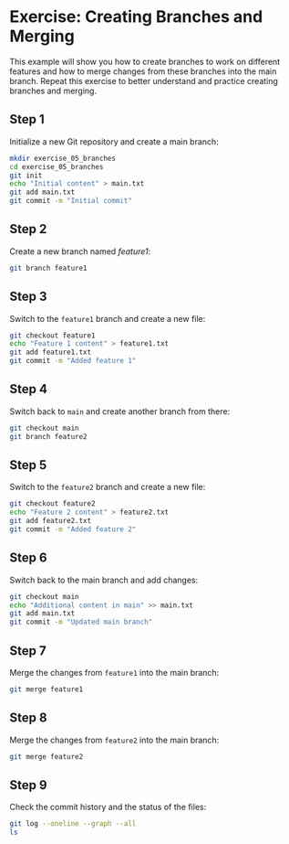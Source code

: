 # Exercise: Creating Branches and Merging

This example will show you how to create branches to work on different features and how to merge changes from these branches into the main branch. Repeat this exercise to better understand and practice creating branches and merging.

## Step 1
Initialize a new Git repository and create a main branch:

```bash
mkdir exercise_05_branches
cd exercise_05_branches
git init
echo "Initial content" > main.txt
git add main.txt
git commit -m "Initial commit"
```

## Step 2
Create a new branch named *feature1*:

```bash
git branch feature1
```

## Step 3
Switch to the `feature1` branch and create a new file:

```bash
git checkout feature1
echo "Feature 1 content" > feature1.txt
git add feature1.txt
git commit -m "Added feature 1"
```

## Step 4
Switch back to `main` and create another branch from there:

```bash
git checkout main
git branch feature2
```

## Step 5
Switch to the `feature2` branch and create a new file:

```bash
git checkout feature2
echo "Feature 2 content" > feature2.txt
git add feature2.txt
git commit -m "Added feature 2"
```

## Step 6
Switch back to the main branch and add changes:

```bash
git checkout main
echo "Additional content in main" >> main.txt
git add main.txt
git commit -m "Updated main branch"
```

## Step 7
Merge the changes from `feature1` into the main branch:

```bash
git merge feature1
```

## Step 8
Merge the changes from `feature2` into the main branch:

```bash
git merge feature2
```

## Step 9
Check the commit history and the status of the files:

```bash
git log --oneline --graph --all
ls
```
